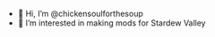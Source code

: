 - 👋 Hi, I’m @chickensoulforthesoup
- 👀 I’m interested in making mods for Stardew Valley

<!---
chickensoulforthesoup/chickensoulforthesoup is a ✨ special ✨ repository because its `README.md` (this file) appears on your GitHub profile.
You can click the Preview link to take a look at your changes.
--->

